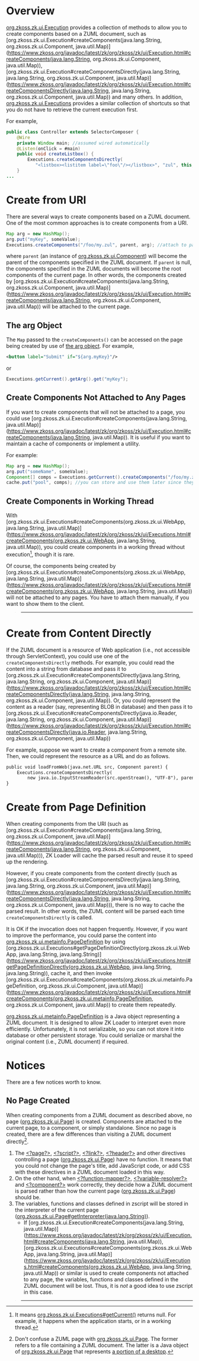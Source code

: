 

# Overview

[org.zkoss.zk.ui.Execution](https://www.zkoss.org/javadoc/latest/zk/org/zkoss/zk/ui/Execution.html) provides a collection of
methods to allow you to create components based on a ZUML document, such
as
[org.zkoss.zk.ui.Execution#createComponents(java.lang.String, org.zkoss.zk.ui.Component, java.util.Map)](https://www.zkoss.org/javadoc/latest/zk/org/zkoss/zk/ui/Execution.html#createComponents(java.lang.String, org.zkoss.zk.ui.Component, java.util.Map)),
[org.zkoss.zk.ui.Execution#createComponentsDirectly(java.lang.String, java.lang.String, org.zkoss.zk.ui.Component, java.util.Map)](https://www.zkoss.org/javadoc/latest/zk/org/zkoss/zk/ui/Execution.html#createComponentsDirectly(java.lang.String, java.lang.String, org.zkoss.zk.ui.Component, java.util.Map))
and many others. In addition,
[org.zkoss.zk.ui.Executions](https://www.zkoss.org/javadoc/latest/zk/org/zkoss/zk/ui/Executions.html) provides a similar
collection of shortcuts so that you do not have to retrieve the current
execution first.

For example,

```java
public class Controller extends SelectorComposer {
    @Wire
    private Window main; //assumed wired automatically
    @Listen(onClick = #main)
    public void createListbox() {
        Executions.createComponentsDirectly(
           "<listbox><listitem label=\"foo\"/></listbox>", "zul", this, null);
    }
...
```

# Create from URI

There are several ways to create components based on a ZUML document.
One of the most common approaches is to create components from a URI.

```java
Map arg = new HashMap();
arg.put("myKey", someValue);
Executions.createComponents("/foo/my.zul", parent, arg); //attach to page as root if parent is null
```

where `parent` (an instance of
[org.zkoss.zk.ui.Component](https://www.zkoss.org/javadoc/latest/zk/org/zkoss/zk/ui/Component.html)) will become the parent of
the components specified in the ZUML document. If `parent` is null, the
components specified in the ZUML documents will become the root
components of the current page. In other words, the components created
by
[org.zkoss.zk.ui.Execution#createComponents(java.lang.String, org.zkoss.zk.ui.Component, java.util.Map)](https://www.zkoss.org/javadoc/latest/zk/org/zkoss/zk/ui/Execution.html#createComponents(java.lang.String, org.zkoss.zk.ui.Component, java.util.Map))
will be attached to the current page.

## The arg Object

The `Map` passed to the `createComponents()` can be accessed on the page
being created by use of [the arg object](zuml_ref/arg).
For example,

```xml
<button label="Submit" if="${arg.myKey}"/>
```

or

```java
Executions.getCurrent().getArg().get("myKey");
```

## Create Components Not Attached to Any Pages

If you want to create components that will not be attached to a page,
you could use
[org.zkoss.zk.ui.Execution#createComponents(java.lang.String, java.util.Map)](https://www.zkoss.org/javadoc/latest/zk/org/zkoss/zk/ui/Execution.html#createComponents(java.lang.String, java.util.Map)).
It is useful if you want to maintain a cache of components or implement
a utility.

For example:

```java
Map arg = new HashMap();
arg.put("someName", someValue);
Component[] comps = Executions.getCurrent().createComponents("/foo/my.zul", arg); //won't be attached to a page
cache.put("pool", comps); //you can store and use them later since they are not (yet) attached to any pages
```

## Create Components in Working Thread

With
[org.zkoss.zk.ui.Executions#createComponents(org.zkoss.zk.ui.WebApp, java.lang.String, java.util.Map)](https://www.zkoss.org/javadoc/latest/zk/org/zkoss/zk/ui/Executions.html#createComponents(org.zkoss.zk.ui.WebApp, java.lang.String, java.util.Map)),
you could create components in a working thread without execution[^1],
though it is rare.

Of course, the components being created by
[org.zkoss.zk.ui.Executions#createComponents(org.zkoss.zk.ui.WebApp, java.lang.String, java.util.Map)](https://www.zkoss.org/javadoc/latest/zk/org/zkoss/zk/ui/Executions.html#createComponents(org.zkoss.zk.ui.WebApp, java.lang.String, java.util.Map))
will not be attached to any pages. You have to attach them manually, if
you want to show them to the client.

> ------------------------------------------------------------------------
>
> <references/>

# Create from Content Directly

If the ZUML document is a resource of Web application (i.e., not
accessible through ServletContext), you could use one of the
`createComponentsDirectly` methods. For example, you could read the
content into a string from database and pass it to
[org.zkoss.zk.ui.Execution#createComponentsDirectly(java.lang.String, java.lang.String, org.zkoss.zk.ui.Component, java.util.Map)](https://www.zkoss.org/javadoc/latest/zk/org/zkoss/zk/ui/Execution.html#createComponentsDirectly(java.lang.String, java.lang.String, org.zkoss.zk.ui.Component, java.util.Map)).
Or, you could represent the content as a reader (say, representing BLOB
in database) and then pass it to
[org.zkoss.zk.ui.Execution#createComponentsDirectly(java.io.Reader, java.lang.String, org.zkoss.zk.ui.Component, java.util.Map)](https://www.zkoss.org/javadoc/latest/zk/org/zkoss/zk/ui/Execution.html#createComponentsDirectly(java.io.Reader, java.lang.String, org.zkoss.zk.ui.Component, java.util.Map))

For example, suppose we want to create a component from a remote site.
Then, we could represent the resource as a URL and do as follows.

```xml
public void loadFromWeb(java.net.URL src, Component parent) {
    Executions.createComponentsDirectly(
        new java.io.InputStreamReader(src.openStream(), "UTF-8"), parent, null);
}
```

# Create from Page Definition

When creating components from the URI (such as
[org.zkoss.zk.ui.Execution#createComponents(java.lang.String, org.zkoss.zk.ui.Component, java.util.Map)](https://www.zkoss.org/javadoc/latest/zk/org/zkoss/zk/ui/Execution.html#createComponents(java.lang.String, org.zkoss.zk.ui.Component, java.util.Map))),
ZK Loader will cache the parsed result and reuse it to speed up the
rendering.

However, if you create components from the content directly (such as
[org.zkoss.zk.ui.Execution#createComponentsDirectly(java.lang.String, java.lang.String, org.zkoss.zk.ui.Component, java.util.Map)](https://www.zkoss.org/javadoc/latest/zk/org/zkoss/zk/ui/Execution.html#createComponentsDirectly(java.lang.String, java.lang.String, org.zkoss.zk.ui.Component, java.util.Map))),
there is no way to cache the parsed result. In other words, the ZUML
content will be parsed each time `createComponentsDirectly` is called.

It is OK if the invocation does not happen frequently. However, if you
want to improve the performance, you could parse the content into
[org.zkoss.zk.ui.metainfo.PageDefinition](https://www.zkoss.org/javadoc/latest/zk/org/zkoss/zk/ui/metainfo/PageDefinition.html) by using
[org.zkoss.zk.ui.Executions#getPageDefinitionDirectly(org.zkoss.zk.ui.WebApp, java.lang.String, java.lang.String)](https://www.zkoss.org/javadoc/latest/zk/org/zkoss/zk/ui/Executions.html#getPageDefinitionDirectly(org.zkoss.zk.ui.WebApp, java.lang.String, java.lang.String)),
cache it, and then invoke
[org.zkoss.zk.ui.Executions#createComponents(org.zkoss.zk.ui.metainfo.PageDefinition, org.zkoss.zk.ui.Component, java.util.Map)](https://www.zkoss.org/javadoc/latest/zk/org/zkoss/zk/ui/Executions.html#createComponents(org.zkoss.zk.ui.metainfo.PageDefinition, org.zkoss.zk.ui.Component, java.util.Map))
to create them repeatedly.

[org.zkoss.zk.ui.metainfo.PageDefinition](https://www.zkoss.org/javadoc/latest/zk/org/zkoss/zk/ui/metainfo/PageDefinition.html) is a Java
object representing a ZUML document. It is designed to allow ZK Loader
to interpret even more efficiently. Unfortunately, it is not
serializable, so you can not store it into database or other persistent
storage. You could serialize or marshal the original content (i.e., ZUML
document) if required.

# Notices

There are a few notices worth to know.

## No Page Created

When creating components from a ZUML document as described above, no
page ([org.zkoss.zk.ui.Page](https://www.zkoss.org/javadoc/latest/zk/org/zkoss/zk/ui/Page.html)) is created. Components
are attached to the current page, to a component, or simply standalone.
Since no page is created, there are a few differences than visiting a
ZUML document directly[^2].

1.  The
    [\<?page?\>](zuml_ref/page),
    [\<?script?\>](zuml_ref/script),
    [\<?link?\>](zuml_ref/link),
    [\<?header?\>](zuml_ref/header)
    and other directives controlling a page
    ([org.zkoss.zk.ui.Page](https://www.zkoss.org/javadoc/latest/zk/org/zkoss/zk/ui/Page.html)) have no function. It means
    that you could not change the page's title, add JavaScript code, or
    add CSS with these directives in a ZUML document loaded in this way.
2.  On the other hand, when
    [\<?function-mapper?\>](zuml_ref/function_mapper),
    [\<?variable-resolver?\>](zuml_ref/variable_resolver)
    and
    [\<?component?\>](zuml_ref/component)
    work correctly, they decide how a ZUML document is parsed rather
    than how the current page ([org.zkoss.zk.ui.Page](https://www.zkoss.org/javadoc/latest/zk/org/zkoss/zk/ui/Page.html))
    should be.
3.  The variables, functions and classes defined in zscript will be
    stored in the interpreter of the current page
    ([org.zkoss.zk.ui.Page#getInterpreter(java.lang.String)](https://www.zkoss.org/javadoc/latest/zk/org/zkoss/zk/ui/Page.html#getInterpreter(java.lang.String))).
    - If
      [org.zkoss.zk.ui.Execution#createComponents(java.lang.String, java.util.Map)](https://www.zkoss.org/javadoc/latest/zk/org/zkoss/zk/ui/Execution.html#createComponents(java.lang.String, java.util.Map)),
      [org.zkoss.zk.ui.Executions#createComponents(org.zkoss.zk.ui.WebApp, java.lang.String, java.util.Map)](https://www.zkoss.org/javadoc/latest/zk/org/zkoss/zk/ui/Executions.html#createComponents(org.zkoss.zk.ui.WebApp, java.lang.String, java.util.Map))
      or similar is used to create components not attached to any page,
      the variables, functions and classes defined in the ZUML document
      will be lost. Thus, it is *not* a good idea to use zscript in this
      case.

> ------------------------------------------------------------------------
>
> <references/>

[^1]: It means
    [org.zkoss.zk.ui.Executions#getCurrent()](https://www.zkoss.org/javadoc/latest/zk/org/zkoss/zk/ui/Executions.html#getCurrent())
    returns null. For example, it happens when the application starts,
    or in a working thread.

[^2]: Don't confuse a ZUML page with
    [org.zkoss.zk.ui.Page](https://www.zkoss.org/javadoc/latest/zk/org/zkoss/zk/ui/Page.html). The former refers to a file
    containing a ZUML document. The latter is a Java object of
    [org.zkoss.zk.ui.Page](https://www.zkoss.org/javadoc/latest/zk/org/zkoss/zk/ui/Page.html) that represents [a portion of a desktop]({{site.baseurl}}/zk_dev_ref/ui_composing/component_based_ui#Desktop.2C_Page_and_Component).
